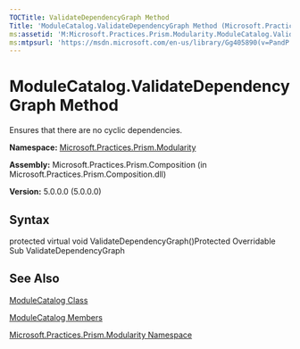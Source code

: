 ```yaml
---
TOCTitle: ValidateDependencyGraph Method
Title: 'ModuleCatalog.ValidateDependencyGraph Method (Microsoft.Practices.Prism.Modularity)'
ms:assetid: 'M:Microsoft.Practices.Prism.Modularity.ModuleCatalog.ValidateDependencyGraph'
ms:mtpsurl: 'https://msdn.microsoft.com/en-us/library/Gg405890(v=PandP.50)'
---
```



# ModuleCatalog.ValidateDependencyGraph Method

Ensures that there are no cyclic dependencies.

**Namespace:** [Microsoft.Practices.Prism.Modularity](https://msdn.microsoft.com/library/microsoft.practices.prism.modularity)
**Assembly:** Microsoft.Practices.Prism.Composition (in Microsoft.Practices.Prism.Composition.dll)

**Version:** 5.0.0.0 (5.0.0.0)

## Syntax

protected virtual void ValidateDependencyGraph()Protected Overridable Sub ValidateDependencyGraph

## See Also

[ModuleCatalog Class](https://msdn.microsoft.com/library/microsoft.practices.prism.modularity.modulecatalog)

[ModuleCatalog Members](https://msdn.microsoft.com/allmembers.t:microsoft.practices.prism.modularity.modulecatalog)

[Microsoft.Practices.Prism.Modularity Namespace](https://msdn.microsoft.com/library/microsoft.practices.prism.modularity)
